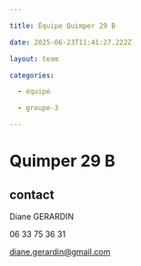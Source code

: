 ```yaml
---

title: Équipe Quimper 29 B

date: 2025-06-23T11:41:27.222Z

layout: team

categories:

  - équipe

  - groupe-3

---
```


# Quimper 29 B



## contact 

Diane GERARDIN

06 33 75 36 31

diane.gerardin@gmail.com

